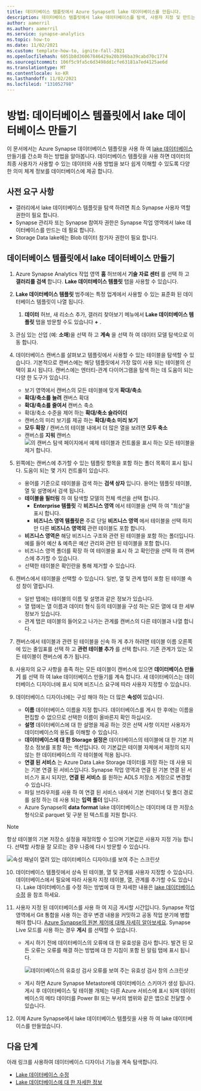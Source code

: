 ```yaml
---
title: 데이터베이스 템플릿에서 Azure Synapse의 lake 데이터베이스를 만듭니다.
description: 데이터베이스 템플릿에서 lake 데이터베이스를 탐색, 사용자 지정 및 만드는 방법에 대해 알아봅니다.
author: aamerril
ms.author: aamerril
ms.service: synapse-analytics
ms.topic: how-to
ms.date: 11/02/2021
ms.custom: template-how-to, ignite-fall-2021
ms.openlocfilehash: 6051b8d36067846429a20b396ba39cabd70c1774
ms.sourcegitcommit: 106f5c9fa5c6d3498dd1cfe63181a7ed4125ae6d
ms.translationtype: MT
ms.contentlocale: ko-KR
ms.lasthandoff: 11/02/2021
ms.locfileid: "131052798"
---
```

# <a name="how-to-create-a-lake-database-from-database-templates"></a>방법: 데이터베이스 템플릿에서 lake 데이터베이스 만들기

이 문서에서는 Azure Synapse 데이터베이스 템플릿을 사용 하 여 [lake 데이터베이스](./concepts-lake-database.md)만들기를 간소화 하는 방법을 알아봅니다. 데이터베이스 템플릿을 사용 하면 데이터의 최종 사용자가 사용할 수 있는 데이터와 사용 방법을 보다 쉽게 이해할 수 있도록 다양 한 의미 체계 정보를 데이터베이스에 제공 합니다.

## <a name="prerequisites"></a>사전 요구 사항

- 갤러리에서 lake 데이터베이스 템플릿을 탐색 하려면 최소 Synapse 사용자 역할 권한이 필요 합니다.
- Synapse 관리자 또는 Synapse 참여자 권한은 Synapse 작업 영역에서 lake 데이터베이스를 만드는 데 필요 합니다.
- Storage Data lake에는 Blob 데이터 참가자 권한이 필요 합니다.

## <a name="create-lake-database-from-database-template"></a>데이터베이스 템플릿에서 lake 데이터베이스 만들기

1. Azure Synapse Analytics 작업 영역 **홈** 허브에서 **기술 자료 센터** 를 선택 하 고 **갤러리를 검색** 합니다. **Lake 데이터베이스 템플릿** 탭을 사용할 수 있습니다.
2. **Lake 데이터베이스 템플릿** 범주에는 특정 업계에서 사용할 수 있는 표준화 된 데이터베이스 템플릿이 나열 됩니다.
   1. **데이터** 허브, 새 리소스 추가, 갤러리 찾아보기 메뉴에서 **Lake 데이터베이스 템플릿** 탭을 방문할 수도 있습니다 **+**  .
3. 관심 있는 산업 (예: **소매**)을 선택 하 고 **계속** 을 선택 하 여 데이터 모델 탐색으로 이동 합니다.
4. 데이터베이스 캔버스를 살펴보고 템플릿에서 사용할 수 있는 테이블을 탐색할 수 있습니다. 기본적으로 캔버스에는 해당 템플릿에서 가장 많이 사용 되는 테이블의 선택이 표시 됩니다. 캔버스에는 엔터티-관계 다이어그램을 탐색 하는 데 도움이 되는 다양 한 도구가 있습니다.
    - 보기 영역에서 캔버스의 모든 테이블에 맞게 **확대/축소**
    - **확대/축소를 늘려** 캔버스 확대
    - **확대/축소를 줄여서** 캔버스 축소
    - 확대/축소 수준을 제어 하는 **확대/축소 슬라이더**
    - 캔버스의 미리 보기를 제공 하는 **확대/축소 미리 보기**
    - **모두 확장** / 캔버스의 테이블 내에서 더 많은 열을 보려면 **모두 축소**
    - 캔버스를 **지워** 캔버스 ![ 의 캔버스 탐색 페이지에서 예제 테이블과 컨트롤을 표시 하는 모든 테이블을 제거 합니다.](./media/create-lake-database-from-lake-database-template/canvas-overview.png)

5. 왼쪽에는 캔버스에 추가할 수 있는 템플릿 항목을 포함 하는 폴더 목록이 표시 됩니다. 도움이 되는 몇 가지 컨트롤이 있습니다.
    - 용어를 기준으로 테이블을 검색 하는 **검색 상자** 입니다. 용어는 템플릿 테이블, 열 및 설명에서 검색 됩니다.
    - **테이블을 필터링** 하 여 탐색할 모델의 전체 섹션을 선택 합니다.
      - **Enterprise 템플릿** 각 **비즈니스 영역** 에서 테이블을 선택 하 여 "최상"을 표시 합니다.
      - **비즈니스 영역 템플릿은** 주로 단일 **비즈니스 영역** 에서 테이블을 선택 하지만 다른 **비즈니스 영역의** 관련 테이블도 포함 합니다.
    - **비즈니스 영역은** 해당 비즈니스 구조와 관련 된 테이블을 포함 하는 폴더입니다. 예를 들어 예산 & 예측은 예산 관리와 관련 된 테이블을 포함 합니다.
    - 비즈니스 영역 폴더를 확장 하 여 테이블을 표시 하 고 확인란을 선택 하 여 캔버스에 추가할 수 있습니다. 
    - 선택한 테이블은 확인란을 통해 제거할 수 있습니다.

6. 캔버스에서 테이블을 선택할 수 있습니다. 일반, 열 및 관계 탭이 포함 된 테이블 속성 창이 열립니다.
    - 일반 탭에는 테이블의 이름 및 설명과 같은 정보가 있습니다.
    - 열 탭에는 열 이름과 데이터 형식 등의 테이블을 구성 하는 모든 열에 대 한 세부 정보가 있습니다.
    - 관계 탭은 테이블의 들어오고 나가는 관계를 캔버스의 다른 테이블과 나열 합니다.
    
7. 캔버스에서 테이블과 관련 된 테이블을 신속 하 게 추가 하려면 테이블 이름 오른쪽에 있는 줄임표를 선택 하 고 **관련 테이블 추가** 를 선택 합니다. 기존 관계가 있는 모든 테이블이 캔버스에 추가 됩니다.

8. 사용자의 요구 사항을 충족 하는 모든 테이블이 캔버스에 있으면 **데이터베이스 만들기** 를 선택 하 여 lake 데이터베이스 만들기를 계속 합니다. 새 데이터베이스는 데이터베이스 디자이너에 표시 되며 비즈니스 요구에 따라 사용자 지정할 수 있습니다. 

9. 데이터베이스 디자이너에는 구성 해야 하는 더 많은 **속성이** 있습니다.
    - **이름** 데이터베이스 이름을 지정 합니다. 데이터베이스를 게시 한 후에는 이름을 편집할 수 없으므로 선택한 이름이 올바른지 확인 하십시오.
    - **설명** 데이터베이스에 대 한 설명을 제공 하는 것은 선택 사항 이지만 사용자가 데이터베이스의 용도를 이해할 수 있습니다.
    - **데이터베이스에 대 한 Storage 설정은** 데이터베이스의 테이블에 대 한 기본 저장소 정보를 포함 하는 섹션입니다. 이 기본값은 테이블 자체에서 재정의 되지 않는 한 데이터베이스의 각 테이블에 적용 됩니다.
    - **연결 된 서비스** 는 Azure Data Lake Storage 데이터를 저장 하는 데 사용 되는 기본 연결 된 서비스입니다. Synapse 작업 영역과 연결 된 기본 연결 된 서비스가 표시 되지만, **연결 된 서비스** 를 원하는 ADLS 저장소 계정으로 변경할 수 있습니다. 
    - 파일 브라우저를 사용 하 여 연결 된 서비스 내에서 기본 컨테이너 및 폴더 경로를 설정 하는 데 사용 되는 **입력 폴더** 입니다.
    - Azure Synapse의 **data format** lake 데이터베이스는 데이터에 대 한 저장소 형식으로 parquet 및 구분 된 텍스트를 지원 합니다.
> [!NOTE]
> 항상 테이블의 기본 저장소 설정을 재정의할 수 있으며 기본값은 사용자 지정 가능 합니다. 선택할 사항을 잘 모르는 경우 나중에 다시 방문할 수 있습니다.
 
![속성 패널이 열려 있는 데이터베이스 디자이너를 보여 주는 스크린샷](./media/create-lake-database-from-lake-database-template/designer-overview.png)


10. 데이터베이스 템플릿에서 상속 된 테이블, 열 및 관계를 사용자 지정할 수 있습니다. 데이터베이스에서 필요에 따라 사용자 지정 테이블, 열, 관계를 추가할 수도 있습니다. Lake 데이터베이스를 수정 하는 방법에 대 한 자세한 내용은 [lake 데이터베이스 수정](./modify-lake-database.md) 을 참조 하세요.

11. 사용자 지정 된 데이터베이스를 사용 하 여 지금 게시할 시간입니다. Synapse 작업 영역에서 Git 통합을 사용 하는 경우 변경 내용을 커밋하고 공동 작업 분기에 병합 해야 합니다. [Azure Synapse의 원본 제어에 대해 자세히 알아보세요](././cicd/../../cicd/source-control.md). Synapse Live 모드를 사용 하는 경우 **게시** 를 선택할 수 있습니다.
     - 게시 하기 전에 데이터베이스의 오류에 대 한 유효성을 검사 합니다. 발견 된 모든 오류는 오류를 해결 하는 방법에 대 한 지침이 포함 된 알림 탭에 표시 됩니다.
      
       ![데이터베이스의 유효성 검사 오류를 보여 주는 유효성 검사 창의 스크린샷](./media/create-lake-database-from-lake-database-template/validation-error.png)
     - 게시 하면 Azure Synapse Metastore에 데이터베이스 스키마가 생성 됩니다. 게시 후 데이터베이스 및 테이블 개체는 다른 Azure 서비스에 표시 되며 데이터베이스의 메타 데이터를 Power BI 또는 부서의 범위와 같은 앱으로 전달할 수 있습니다.

12.  이제 Azure Synapse에서 lake 데이터베이스 템플릿을 사용 하 여 lake 데이터베이스를 만들었습니다. 

## <a name="next-steps"></a>다음 단계

아래 링크를 사용하여 데이터베이스 디자이너 기능을 계속 탐색합니다. 
- [Lake 데이터베이스 수정](./modify-lake-database.md)
- [Lake 데이터베이스에 대 한 자세한 정보](./concepts-lake-database.md)
